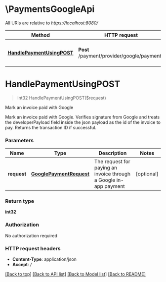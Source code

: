 # \PaymentsGoogleApi

All URIs are relative to *https://localhost:8080/*

Method | HTTP request | Description
------------- | ------------- | -------------
[**HandlePaymentUsingPOST**](PaymentsGoogleApi.md#HandlePaymentUsingPOST) | **Post** /payment/provider/google/payments | Mark an invoice paid with Google


# **HandlePaymentUsingPOST**
> int32 HandlePaymentUsingPOST($request)

Mark an invoice paid with Google

Mark an invoice paid with Google. Verifies signature from Google and treats the developerPayload field inside the json payload as the id of the invoice to pay. Returns the transaction ID if successful.


### Parameters

Name | Type | Description  | Notes
------------- | ------------- | ------------- | -------------
 **request** | [**GooglePaymentRequest**](GooglePaymentRequest.md)| The request for paying an invoice through a Google in-app payment | [optional] 

### Return type

**int32**

### Authorization

No authorization required

### HTTP request headers

 - **Content-Type**: application/json
 - **Accept**: */*

[[Back to top]](#) [[Back to API list]](../README.md#documentation-for-api-endpoints) [[Back to Model list]](../README.md#documentation-for-models) [[Back to README]](../README.md)

